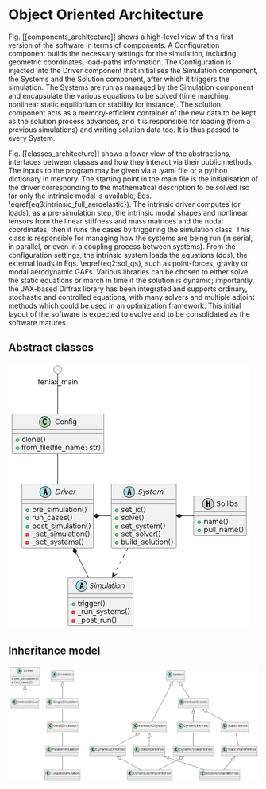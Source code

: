# Object Oriented Architecture

Fig. [[components_architecture]] shows a high-level view of this first version of the software in terms of components. A Configuration component builds the necessary settings for the simulation, including geometric coordinates, load-paths information.
The Configuration is injected into the Driver component that initialises the Simulation component, the Systems and the Solution component, after which it triggers the simulation. The Systems are run as managed by the Simulation component and encapsulate the various equations to be solved (time marching, nonlinear static equilibrium or stability for instance). The solution component acts as a memory-efficient container of the new data to be kept as the solution process advances, and it is responsible for loading (from a previous simulations) and writing solution data too. It is thus passed to every System. 

Fig. [[classes_architecture]] shows a lower view of the abstractions, interfaces between classes and how they interact via their public methods. The inputs to the program may be given via a .yaml file or a python dictionary in memory. The starting point in the main file is the initialisation of the driver corresponding to the mathematical description to be solved (so far only the intrinsic modal is available, Eqs. \eqref{eq3:intrinsic_full_aeroelastic}). The intrinsic driver computes (or loads), as a pre-simulation step, the intrinsic modal shapes and nonlinear tensors from the linear stiffness and mass matrices and the nodal coordinates; then it runs the cases by triggering the simulation class. This class is responsible for managing how the systems are being run (in serial, in parallel, or even in a coupling process between systems). From the configuration settings, the intrinsic system loads the equations (dqs), the external loads in Eqs. \eqref{eq2:sol_qs}, such as point-forces, gravity or modal aerodynamic GAFs. Various libraries can be chosen to either solve the static equations or march in time if the solution is dynamic; importantly, the JAX-based Diffrax library has been integrated and supports ordinary, stochastic and controlled equations, with many solvers and multiple adjoint methods which could be used in an optimization framework. This initial layout of the software is expected to evolve and to be consolidated as the software matures. 

## Abstract classes
![Abstract workflow](./img/abstract_classes.png)

## Inheritance model
![Inheritance structure](./img/inheritance_classes.png)

